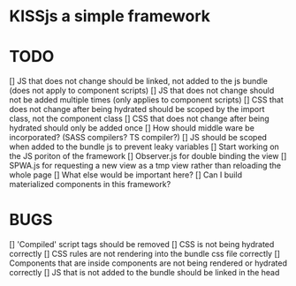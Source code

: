 # KISSjs a simple framework

# TODO
[] JS that does not change should be linked, not added to the js bundle (does not apply to component scripts)
[] JS that does not change should not be added multiple times (only applies to component scripts)
[] CSS that does not change after being hydrated should be scoped by the import class, not the component class
[] CSS that does not change after being hydrated should only be added once
[] How should middle ware be incorporated? (SASS compilers? TS compiler?)
[] JS should be scoped when added to the bundle js to prevent leaky variables
[] Start working on the JS poriton of the framework
    [] Observer.js for double binding the view
    [] SPWA.js for requesting a new view as a tmp view rather than reloading the whole page
    [] What else would be important here?
[] Can I build materialized components in this framework?

# BUGS
[] 'Compiled' script tags should be removed
[] CSS is not being hydrated correctly
[] CSS rules are not rendering into the bundle css file correctly
[] Components that are inside components are not being rendered or hydrated correctly
[] JS that is not added to the bundle should be linked in the head
